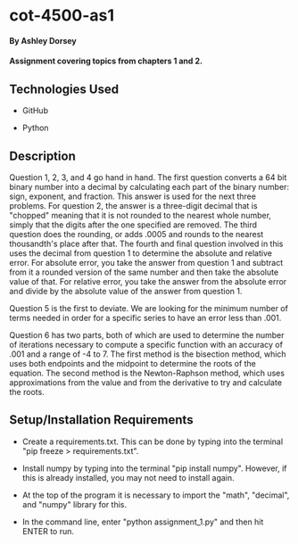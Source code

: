 # cot-4500-as1
 
#### By **Ashley Dorsey**

#### Assignment covering topics from chapters 1 and 2.

## Technologies Used

- GitHub

- Python

## Description

Question 1, 2, 3, and 4 go hand in hand. The first question converts a 64 bit binary number into a decimal by calculating each part of the binary number: sign, exponent, and fraction. This answer is used for the next three problems. For question 2, the answer is a three-digit decimal that is "chopped" meaning that it is not rounded to the nearest whole number, simply that the digits after the one specified are removed. The third question does the rounding, or adds .0005 and rounds to the nearest thousandth's place after that. The fourth and final question involved in this uses the decimal from question 1 to determine the absolute and relative error. For absolute error, you take the answer from question 1 and subtract from it a rounded version of the same number and then take the absolute value of that. For relative error, you take the answer from the absolute error and divide by the absolute value of the answer from question 1.

Question 5 is the first to deviate. We are looking for the minimum number of terms needed in order for a specific series to have an error less than .001. 

Question 6 has two parts, both of which are used to determine the number of iterations necessary to compute a specific function with an accuracy of .001 and a range of -4 to 7. The first method is the bisection method, which uses both endpoints and the midpoint to determine the roots of the equation. The second method is the Newton-Raphson method, which uses approximations from the value and from the derivative to try and calculate the roots.

## Setup/Installation Requirements

- Create a requirements.txt. This can be done by typing into the terminal "pip freeze > requirements.txt".

- Install numpy by typing into the terminal "pip install numpy". However, if this is already installed, you may not need to install again.

- At the top of the program it is necessary to import the "math", "decimal", and "numpy" library for this.

- In the command line, enter "python assignment_1.py" and then hit ENTER to run.